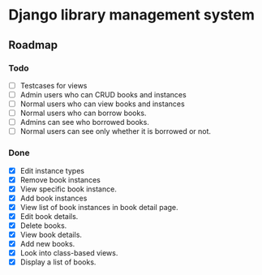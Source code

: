 # Django library management system

## Roadmap

### Todo
- [ ] Testcases for views
- [ ] Admin users who can CRUD books and instances
- [ ] Normal users who can view books and instances
- [ ] Normal users who can borrow books.
- [ ] Admins can see who borrowed books.
- [ ] Normal users can see only whether it is borrowed or not.

### Done
- [X] Edit instance types
- [X] Remove book instances
- [X] View specific book instance.
- [X] Add book instances
- [X] View list of book instances in book detail page.
- [X] Edit book details.
- [X] Delete books.
- [X] View book details.
- [X] Add new books.
- [X] Look into class-based views.
- [X] Display a list of books.
